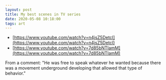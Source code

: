 ```yaml
---
layout: post
title: My best scenes in TV series
date: 2020-05-08 10:18:00
tags: art
---
```


- [https://www.youtube.com/watch?v=n4jsZ5DetcI](https://www.youtube.com/watch?v=n4jsZ5DetcI)
- [https://www.youtube.com/watch?v=7d85bNTIamM](https://www.youtube.com/watch?v=7d85bNTIamM)
  
From a comment: "He was free to speak whatever he wanted because there was a movement underground developing that allowed that type of behavior."
